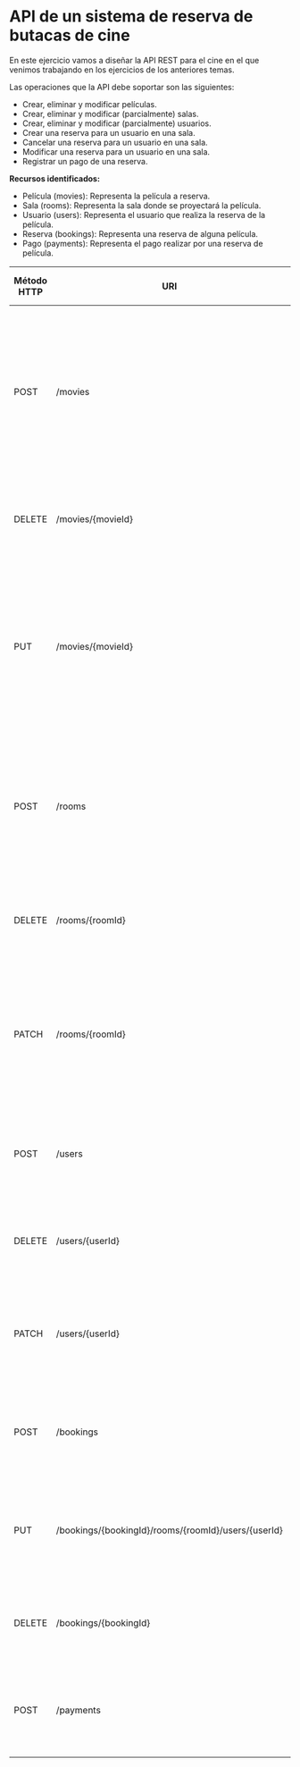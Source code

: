# API de un sistema de reserva de butacas de cine

En este ejercicio vamos a diseñar la API REST para el cine en el que venimos trabajando en los ejercicios de los anteriores temas.

Las operaciones que la API debe soportar son las siguientes:
- Crear, eliminar y modificar películas.
- Crear, eliminar y modificar (parcialmente) salas.
- Crear, eliminar y modificar (parcialmente) usuarios.
- Crear una reserva para un usuario en una sala.
- Cancelar una reserva para un usuario en una sala.
- Modificar una reserva para un usuario en una sala.
- Registrar un pago de una reserva.

**Recursos identificados:**
- Película (movies): Representa la película a reserva.
- Sala (rooms): Representa la sala donde se proyectará la película.
- Usuario (users): Representa el usuario que realiza la reserva de la película.
- Reserva (bookings): Representa una reserva de alguna película.
- Pago (payments): Representa el pago realizar por una reserva de película.

| Método HTTP | URI                    | Query Params  | Cuerpo de la Petición                                                                                                                                                                                                                                                                                                                                                                                                                                                                                                                                           | Cuerpo de la Respuesta                                                                                                                                                                                                                                                                                                                                                                                                                                                                                                                                                                                                  | Códigos de Respuesta                                                       |
|-------------|------------------------|---------------|-----------------------------------------------------------------------------------------------------------------------------------------------------------------------------------------------------------------------------------------------------------------------------------------------------------------------------------------------------------------------------------------------------------------------------------------------------------------------------------------------------------------------------------------------------------------|-------------------------------------------------------------------------------------------------------------------------------------------------------------------------------------------------------------------------------------------------------------------------------------------------------------------------------------------------------------------------------------------------------------------------------------------------------------------------------------------------------------------------------------------------------------------------------------------------------------------------|----------------------------------------------------------------------------|
| POST        | /movies                | N/A           | `{"movie":{"name":"Rápidos y Furiosos 8","url_trailer": "https://www.youtube.com/watch?v=mTPDmf_pXxo","director":"F. Gary Gray","year_publication": "2017","category": "Acción","synopsis": "Una ciberterrorista despiadada lleva a Dom a traicionar a Letty y al equipo, y todo lo que habían construido corre peligro. Pero no se darán por vencido fácilmente.","duration": "2h 3min","image_film": "./assets/films/1.jpg","protagonists": [{"id": 1,"name": "Vin Diesel"},{"id": 2,"name": "Dwayne Johnson"},{"id": 3,"name": "Jason Statham"}]}}`          | `{"movie":{"id": 1,"name":"Rápidos y Furiosos 8","url_trailer": "https://www.youtube.com/watch?v=mTPDmf_pXxo","director":"F. Gary Gray","year_publication": "2017","category": "Acción","synopsis": "Una ciberterrorista despiadada lleva a Dom a traicionar a Letty y al equipo, y todo lo que habían construido corre peligro. Pero no se darán por vencido fácilmente.","duration": "2h 3min","image_film": "./assets/films/1.jpg","protagonists": [{"id": 1,"name": "Vin Diesel"},{"id": 2,"name": "Dwayne Johnson"},{"id": 3,"name": "Jason Statham"}],"creationDate": "2024-01-04"}}`                             | 201 Created<br/>400 Bad Request<br/>500 Internal Server Error              |
| DELETE      | /movies/{movieId}      | N/A           | N/A                                                                                                                                                                                                                                                                                                                                                                                                                                                                                                                                                             | `{"message": "Successful movie removal."}`                                                                                                                                                                                                                                                                                                                                                                                                                                                                                                                                                                              | 200 OK<br/>404 Not Found<br/>500 Internal Server Error                     |
| PUT         | /movies/{movieId}      | N/A           | `{"movie":{"id": 1,"name":"Rápidos y Furiosos 5","url_trailer": "https://www.youtube.com/watch?v=mTPDmf_pXxo","director":"F. Gary Gray","year_publication": "2012","category": "Acción","synopsis": "Una ciberterrorista despiadada lleva a Dom a traicionar a Letty y al equipo, y todo lo que habían construido corre peligro. Pero no se darán por vencido fácilmente.","duration": "2h 30min","image_film": "./assets/films/1.jpg","protagonists": [{"id": 1,"name": "Vin Diesel"},{"id": 2,"name": "Dwayne Johnson"},{"id": 3,"name": "Jason Statham"}]}}` | `{"movie":{"id": 1,"name":"Rápidos y Furiosos 5","url_trailer": "https://www.youtube.com/watch?v=mTPDmf_pXxo","director":"F. Gary Gray","year_publication": "2012","category": "Acción","synopsis": "Una ciberterrorista despiadada lleva a Dom a traicionar a Letty y al equipo, y todo lo que habían construido corre peligro. Pero no se darán por vencido fácilmente.","duration": "2h 30min","image_film": "./assets/films/1.jpg","protagonists": [{"id": 1,"name": "Vin Diesel"},{"id": 2,"name": "Dwayne Johnson"},{"id": 3,"name": "Jason Statham"}],"creationDate": "2024-01-04","updateDate": "2024-01-05"}}` | 200 OK<br/>400 Bad Request<br/>404 Not Found<br/>500 Internal Server Error |
| POST        | /rooms                 | N/A           | `{"room": {"number": 2,"numberSeats": 50,"type": "premier","screen": {"id": 1,"large": "100cm","width": "150cm","height": "50cm","type": "led"},"projector": {"id": 2,"mark": "importado","weight": "1kg","type": "Projectors","model": "Mini","touchScreen": false,"videoResolution" : "WXGA (1280x800)"},"speakers": {"id": 3,"model": "Surround Speakers 700","bluetooth": false,"additionalInformation": "Medidas por parlante: 14.66 cm x 4.67 cm x 4.67 cm"}}}`                                                                                           | `{"room": {"id": 10,"number": 2,"numberSeats": 50,"type": "premier","screen": {"id": 1,"large": "100cm","width": "150cm","height": "50cm","type": "led"},"projector": {"id": 2,"mark": "importado","weight": "1kg","type": "Projectors","model": "Mini","touchScreen": false,"videoResolution" : "WXGA (1280x800)"},"speakers": {"id": 3,"model": "Surround Speakers 700","bluetooth": false,"additionalInformation": "Medidas por parlante: 14.66 cm x 4.67 cm x 4.67 cm"},"creationDate": "2024-01-04"}}`                                                                                                             | 201 Created<br/>400 Bad Request<br/>500 Internal Server Error              |
| DELETE      | /rooms/{roomId}        | N/A           | N/A                                                                                                                                                                                                                                                                                                                                                                                                                                                                                                                                                             | `{"message": "Successful room removal."}`                                                                                                                                                                                                                                                                                                                                                                                                                                                                                                                                                                               | 200 OK<br/>404 Not Found<br/>500 Internal Server Error                     |
| PATCH       | /rooms/{roomId}        | N/A           | `{"room": {"id": 10,"number": 5,"numberSeats": 35,"type": "2D"}}`                                                                                                                                                                                                                                                                                                                                                                                                                                                                                               | `{"room": {"id": 10,"number": 5,"numberSeats": 35,"type": "2D","screen": {"id": 1,"large": "100cm","width": "150cm","height": "50cm","type": "led"},"projector": {"id": 2,"mark": "importado","weight": "1kg","type": "Projectors","model": "Mini","touchScreen": false,"videoResolution" : "WXGA (1280x800)"},"speakers": {"id": 3,"model": "Surround Speakers 700","bluetooth": false,"additionalInformation": "Medidas por parlante: 14.66 cm x 4.67 cm x 4.67 cm"},"creationDate": "2024-01-04","updateDate": "2024-01-05"}}`                                                                                       | 200 OK<br/>400 Bad Request<br/>404 Not Found<br/>500 Internal Server Error |
| POST        | /users                 | N/A           | `{"user": {"name": "Rodri","lastname": "Noleh","birthdate": "1989-12-23","type": "vip"}}`                                                                                                                                                                                                                                                                                                                                                                                                                                                                       | `{"user": {"id": 100,"name": "Rodri","lastname": "Noleh","birthdate": "1989-12-23","type": "vip","creationDate": "2024-01-04"}}`                                                                                                                                                                                                                                                                                                                                                                                                                                                                                        | 201 Created<br/>400 Bad Request<br/>500 Internal Server Error              |
| DELETE      | /users/{userId}        | N/A           | N/A                                                                                                                                                                                                                                                                                                                                                                                                                                                                                                                                                             | `{"message": "Successful user removal."}`                                                                                                                                                                                                                                                                                                                                                                                                                                                                                                                                                                               | 200 OK<br/>404 Not Found<br/>500 Internal Server Error                     |
| PATCH       | /users/{userId}        | N/A           | `{"user": {"id": 100,"type": "black"}}`                                                                                                                                                                                                                                                                                                                                                                                                                                                                                                                         | `{"user": {"id": 100,"name": "Rodri","lastname": "Noleh","birthdate": "1989-12-23","type": "black","creationDate": "2024-01-04","updateDate": "2024-01-05"}}`                                                                                                                                                                                                                                                                                                                                                                                                                                                           | 200 OK<br/>400 Bad Request<br/>404 Not Found<br/>500 Internal Server Error |
| POST        | /bookings              | N/A           | `{"booking": {"roomId": 10,"movieId": 1,"userId": 100,"schedule": "07:00:00 - 09:00:00", "amountPayable": 50, "listSeat": [5, 6]}}`                                                                                                                                                                                                                                                                                                                                                                                                                             | `{	"booking": {"id": 25,"roomId": 10,"movieId": 1,"userId": 100,"schedule": "07:00:00 - 09:00:00", "listSeat": [5, 6], "creationDate": "2024-01-04"}}`                                                                                                                                                                                                                                                                                                                                                                                                                                                                  | 201 Created<br/>400 Bad Request<br/>500 Internal Server Error              |
| PUT         | /bookings/{bookingId}/rooms/{roomId}/users/{userId}    | N/A           | `{"booking": {"roomId": 10,"movieId": 3,"userId": 100,"schedule": "07:00:00 - 09:00:00", "listSeat": [5, 6, 7]}}`                                                                                                                                                                                                                                                                                                                                                                                                                                               | `{"booking": {"roomId": 10,"movieId": 3,"userId": 100,"schedule": "07:00:00 - 09:00:00", "listSeat": [5, 6, 7],"creationDate": "2024-01-04","updateDate": "2024-01-05"}}`                                                                                                                                                                                                                                                                                                                                                                                                                                               | 200 OK<br/>400 Bad Request<br/>404 Not Found<br/>500 Internal Server Error |
| DELETE      | /bookings/{bookingId}       | N/A           | N/A                                                                                                                                                                                                                                                                                                                                                                                                                                                                                                                                                             | `{"message": "Successful booking removal."}`                                                                                                                                                                                                                                                                                                                                                                                                                                                                                                                                                                            | 200 OK<br/>404 Not Found<br/>500 Internal Server Error                     |
| POST        | /payments              | N/A           | `{"payment": {"bookingId": 10,"amountPaid": 50,"payDay": "2024-01-04","halfPayment": "Efectivo"}}`                                                                                                                                                                                                                                                                                                                                                                                                                                                  | `{"payment": {"id": 200, "bookingId": 10,"amountPaid": 50,"payDay": "2024-01-04","halfPayment": "Efectivo", "creationDate": "2024-01-04"}}`                                                                                                                                                                                                                                                                                                                                                                                                                                                                             | 201 Created<br/>400 Bad Request<br/>500 Internal Server Error              |